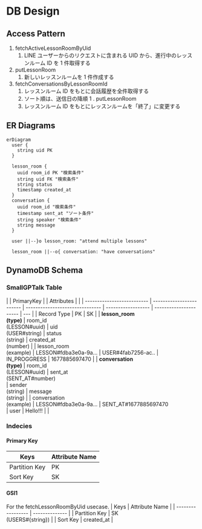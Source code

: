 # DB Design

## Access Pattern

1. fetchActiveLessonRoomByUid
   1. LINE ユーザーからのリクエストに含まれる UID から、進行中のレッスンルーム ID を 1 件取得する
1. putLessonRoom
   1. 新しいレッスンルームを 1 件作成する
1. fetchConversationsByLessonRoomId
   1. レッスンルーム ID をもとに会話履歴を全件取得する
   2. ソート順は、送信日の降順
      1 . putLessonRoom
   3. レッスンルーム ID をもとにレッスンルームを「終了」に変更する

## ER Diagrams

```mermaid
erDiagram
  user {
    string uid PK
  }

  lesson_room {
    uuid room_id PK "検索条件"
    string uid FK "検索条件"
    string status
    timestamp created_at
  }
  conversation {
    uuid room_id "検索条件"
    timestamp sent_at "ソート条件"
    string speaker "検索条件"
    string message
  }

  user ||--}o lesson_room: "attend multiple lessons"

  lesson_room ||--o{ conversation: "have conversations"
```

## DynamoDB Schema

### SmallGPTalk Table

|                            | PrimaryKey               |                                 | Attributes         |                        |
| -------------------------- | ------------------------ | ------------------------------- | ------------------ | ---------------------- | --- |
| Record Type                | PK                       | SK                              |
| **lesson_room<br>(type)**  | room_id<br>(LESSON#uuid) | uid<br>(USER#string)            | status<br>(string) | created_at<br>(number) |
| lesson_room<br>(example)   | LESSON#fdba3e0a-9a...    | USER#4fab7256-ac..              | IN_PROGGRESS       | 1677885697470          |
| **conversation<br>(type)** | room_id<br>(LESSON#uuid) | sent_at<br>(SENT_AT#number)<br> | sender<br>(string) | message<br>(string)    |
| conversation<br>(example)  | LESSON#fdba3e0a-9a...    | SENT_AT#1677885697470<br>       | user               | Hello!!!               |     |

### Indecies

#### Primary Key

| Keys          | Attribute Name |
| ------------- | -------------- |
| Partition Key | PK             |
| Sort Key      | SK             |

#### GSI1

For the fetchLessonRoomByUid usecase.
| Keys | Attribute Name |
| ----------------- | -------------- |
| Partition Key | SK<br>(USERS#{string}) |
| Sort Key | created_at |
